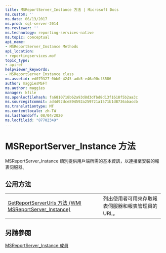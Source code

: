 ```yaml
---
title: MSReportServer_Instance 方法 | Microsoft Docs
ms.custom: ''
ms.date: 06/13/2017
ms.prod: sql-server-2014
ms.reviewer: ''
ms.technology: reporting-services-native
ms.topic: conceptual
api_name:
- MSReportServer_Instance Methods
api_location:
- reportingservices.mof
topic_type:
- apiref
helpviewer_keywords:
- MSReportServer_Instance class
ms.assetid: ed079327-0bb0-4245-adb5-e46a90cf3586
author: maggiesMSFT
ms.author: maggies
manager: kfile
ms.openlocfilehash: fa6810718b62a93d8d3dfbd8d13f1618f5b2aa3c
ms.sourcegitcommit: ad4d92dce894592a259721a1571b1d8736abacdb
ms.translationtype: MT
ms.contentlocale: zh-TW
ms.lasthandoff: 08/04/2020
ms.locfileid: "87702349"
---
```

# <a name="msreportserver_instance-methods"></a>MSReportServer_Instance 方法
  MSReportServer_Instance 類別提供用戶端所需的基本資訊，以連接至安裝的報表伺服器。  
  
## <a name="public-methods"></a>公用方法  
  
|||  
|-|-|  
|[GetReportServerUrls 方法 &#40;WMI MSReportServer_Instance&#41;](msreportserver-instance-methods-getreportserverurls.md)|列出使用者可用來存取報表伺服器和報表管理員的 URL。|  
  
## <a name="see-also"></a>另請參閱  
 [MSReportServer_Instance 成員](msreportserver-instance-members.md)  
  
  
